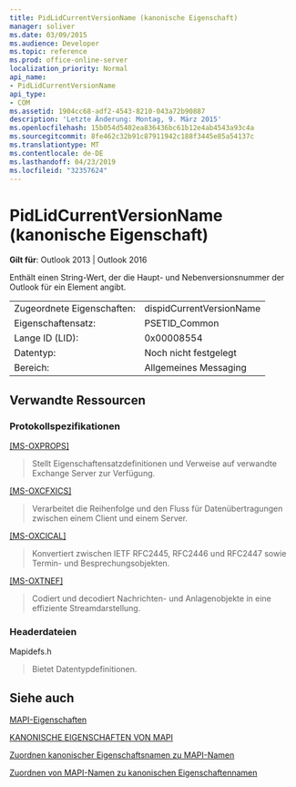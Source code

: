 ```yaml
---
title: PidLidCurrentVersionName (kanonische Eigenschaft)
manager: soliver
ms.date: 03/09/2015
ms.audience: Developer
ms.topic: reference
ms.prod: office-online-server
localization_priority: Normal
api_name:
- PidLidCurrentVersionName
api_type:
- COM
ms.assetid: 1904cc68-adf2-4543-8210-043a72b90887
description: 'Letzte Änderung: Montag, 9. März 2015'
ms.openlocfilehash: 15b054d5402ea836436bc61b12e4ab4543a93c4a
ms.sourcegitcommit: 8fe462c32b91c87911942c188f3445e85a54137c
ms.translationtype: MT
ms.contentlocale: de-DE
ms.lasthandoff: 04/23/2019
ms.locfileid: "32357624"
---
```

# <a name="pidlidcurrentversionname-canonical-property"></a>PidLidCurrentVersionName (kanonische Eigenschaft)

  
  
**Gilt für**: Outlook 2013 | Outlook 2016 
  
Enthält einen String-Wert, der die Haupt- und Nebenversionsnummer der Outlook für ein Element angibt.
  
|||
|:-----|:-----|
|Zugeordnete Eigenschaften:  <br/> |dispidCurrentVersionName  <br/> |
|Eigenschaftensatz:  <br/> |PSETID_Common  <br/> |
|Lange ID (LID):  <br/> |0x00008554  <br/> |
|Datentyp:  <br/> |Noch nicht festgelegt  <br/> |
|Bereich:  <br/> |Allgemeines Messaging  <br/> |
   
## <a name="related-resources"></a>Verwandte Ressourcen

### <a name="protocol-specifications"></a>Protokollspezifikationen

[[MS-OXPROPS]](https://msdn.microsoft.com/library/f6ab1613-aefe-447d-a49c-18217230b148%28Office.15%29.aspx)
  
> Stellt Eigenschaftensatzdefinitionen und Verweise auf verwandte Exchange Server zur Verfügung.
    
[[MS-OXCFXICS]](https://msdn.microsoft.com/library/b9752f3d-d50d-44b8-9e6b-608a117c8532%28Office.15%29.aspx)
  
> Verarbeitet die Reihenfolge und den Fluss für Datenübertragungen zwischen einem Client und einem Server.
    
[[MS-OXCICAL]](https://msdn.microsoft.com/library/a685a040-5b69-4c84-b084-795113fb4012%28Office.15%29.aspx)
  
> Konvertiert zwischen IETF RFC2445, RFC2446 und RFC2447 sowie Termin- und Besprechungsobjekten.
    
[[MS-OXTNEF]](https://msdn.microsoft.com/library/1f0544d7-30b7-4194-b58f-adc82f3763bb%28Office.15%29.aspx)
  
> Codiert und decodiert Nachrichten- und Anlagenobjekte in eine effiziente Streamdarstellung.
    
### <a name="header-files"></a>Headerdateien

Mapidefs.h
  
> Bietet Datentypdefinitionen.
    
## <a name="see-also"></a>Siehe auch



[MAPI-Eigenschaften](mapi-properties.md)
  
[KANONISCHE EIGENSCHAFTEN VON MAPI](mapi-canonical-properties.md)
  
[Zuordnen kanonischer Eigenschaftsnamen zu MAPI-Namen](mapping-canonical-property-names-to-mapi-names.md)
  
[Zuordnen von MAPI-Namen zu kanonischen Eigenschaftennamen](mapping-mapi-names-to-canonical-property-names.md)

